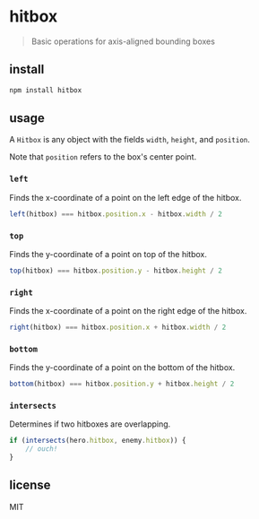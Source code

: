 # hitbox
> Basic operations for axis-aligned bounding boxes

## install
```sh
npm install hitbox
```

## usage
A `Hitbox` is any object with the fields `width`, `height`, and `position`.

Note that `position` refers to the box's center point.

### `left`
Finds the x-coordinate of a point on the left edge of the hitbox.
```javascript
left(hitbox) === hitbox.position.x - hitbox.width / 2
```

### `top`
Finds the y-coordinate of a point on top of the hitbox.
```javascript
top(hitbox) === hitbox.position.y - hitbox.height / 2
```

### `right`
Finds the x-coordinate of a point on the right edge of the hitbox.
```javascript
right(hitbox) === hitbox.position.x + hitbox.width / 2
```

### `bottom`
Finds the y-coordinate of a point on the bottom of the hitbox.
```javascript
bottom(hitbox) === hitbox.position.y + hitbox.height / 2
```

### `intersects`
Determines if two hitboxes are overlapping.
```javascript
if (intersects(hero.hitbox, enemy.hitbox)) {
	// ouch!
}
```

## license
MIT
